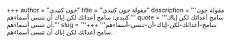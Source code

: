 +++
author = "جون كنيدي"
title = "مقولة جون كنيدي"
description = '''مقولة جون كنيدي: سامح أعدائك لكن إياك أن تنسى أسماءهم.'''
quote = '''سامح أعدائك لكن إياك أن تنسى أسماءهم.'''
slug = '''سامح-أعدائك-لكن-إياك-أن-تنسى-أسماءهم'''
+++
سامح أعدائك لكن إياك أن تنسى أسماءهم.
